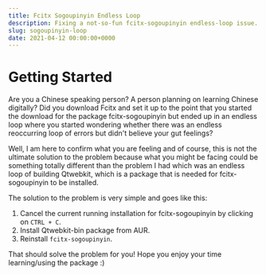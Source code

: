 ```yaml
---
title: Fcitx Sogoupinyin Endless Loop
description: Fixing a not-so-fun fcitx-sogoupinyin endless-loop issue.
slug: sogoupinyin-loop
date: 2021-04-12 00:00:00+0000
---
```


# Getting Started
Are you a Chinese speaking person? A person planning on learning Chinese
digitally? Did you download Fcitx and set it up to the point that you started
the download for the package fcitx-sogoupinyin but ended up in an endless loop
where you started wondering whether there was an endless reoccurring loop of
errors but didn't believe your gut feelings?

Well, I am here to confirm what you are feeling and of course, this is not the
ultimate solution to the problem because what you might be facing could be
something totally different than the problem I had which was an endless loop of
building Qtwebkit, which is a package that is needed for fcitx-sogoupinyin to
be installed.

The solution to the problem is very simple and goes like this:
1. Cancel the current running installation for fcitx-sogoupinyin by clicking on `CTRL + C`.
2. Install Qtwebkit-bin package from AUR.
3. Reinstall `fcitx-sogoupinyin`.

That should solve the problem for you! Hope you enjoy your time learning/using
the package :)
